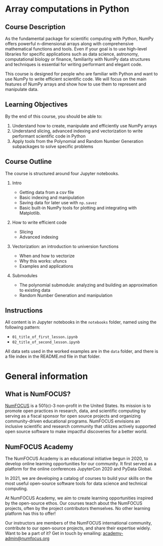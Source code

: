 # Array computations in Python

## Course Description

As the fundamental package for scientific computing with Python, NumPy offers powerful n-dimensional arrays along with comprehensive mathematical functions and tools. Even if your goal is to use high-level libraries for specific applications such as data science, astronomy, computational biology or finance, familiarity with NumPy data structures and techniques is essential for writing performant and elegant code.

This course is designed for people who are familiar with Python and want to use NumPy to write efficient scientific code. We will focus on the main features of NumPy arrays and show how to use them to represent and manipulate data.

## Learning Objectives

By the end of this course, you should be able to:

1. Understand how to create, manipulate and efficiently use NumPy arrays
2. Understand slicing, advanced indexing and vectorization to write performant scientific code in Python
3. Apply tools from the Polynomial and Random Number Generation subpackages to solve specific problems

## Course Outline

The course is structured around four Jupyter notebooks.

1. Intro
    * Getting data from a csv file
    * Basic indexing and manipulation
    * Saving data for later use with `np.savez`
    * Basic built-in NumPy tools for plotting and integrating with Matplotlib.

2. How to write efficient code
    * Slicing
    * Advanced indexing

3. Vectorization: an introduction to universion functions
    * When and how to vectorize
    * Why this works: ufuncs
    * Examples and applications

4. Submodules
    * The polynomial submodule: analyzing and building an approximation to existing data
    * Random Number Generation and manipulation

## Instructions

All content is in Jupyter notebooks in the `notebooks` folder, named using the following pattern:

- `01_title_of_first_lesson.ipynb`
- `02_title_of_second_lesson.ipynb`

All data sets used in the worked examples are in the `data` folder, and there is a file index in the README.md file in that folder.

# General information

## What is NumFOCUS?

[NumFOCUS](http://numfocus.org) is a 501(c)-3 non-profit in the United States. Its mission is to promote open practices in research, data, and scientific computing by serving as a fiscal sponsor for open source projects and organizing community-driven educational programs. NumFOCUS envisions an inclusive scientific and research community that utilizes actively supported open source software to make impactful discoveries for a better world.

## NumFOCUS Academy

The NumFOCUS Academy is an educational initiative begun in 2020, 
to develop online learning opportunities for our community. 
It first served as a platform for the online conferences JupyterCon 2020 and PyData Global. 

In 2021, we are developing a catalog of courses to build your skills on the most useful open-source software tools for data science and technical computing.

At NumFOCUS Academy, we aim to create learning opportunities inspired by the open-source ethos. Our courses teach about the NumFOCUS projects, often by the project contributors themselves. 
No other learning platform has this to offer!

Our instructors are members of the NumFOCUS international community, contribute to our open-source projects, and share their expertise widely. 
Want to be a part of it? 
Get in touch by emailing: [academy-admin@numfocus.org](mailto:academy-admin@numfocus.org)